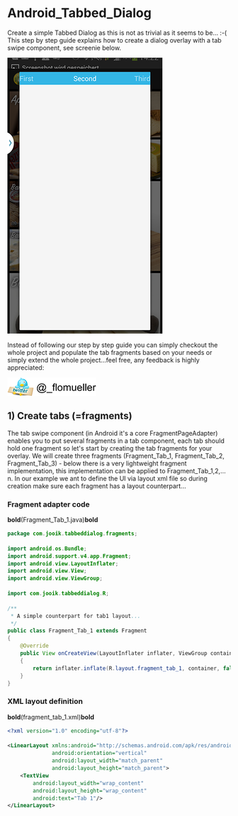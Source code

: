 Android_Tabbed_Dialog
=====================

Create a simple Tabbed Dialog as this is not as trivial as it seems to be... :-(
This step by step guide explains how to create a dialog overlay with a tab swipe component, see screenie below.

![ScreenShot](/images/screenie.png)

Instead of following our step by step guide you can simply checkout the whole project and populate the tab fragments based on your needs or simply extend the whole project…feel free, any feedback is highly appreciated:

[![Image](/images/twitter.png "Image title") ](https://twitter.com/_flomueller "Twitter")

## 1) Create tabs (=fragments)

The tab swipe component (in Android it's a core FragmentPageAdapter) enables you to put several fragments in a tab component, each tab should hold one fragment so let's start by creating the tab fragments for your overlay. We will create three fragments (Fragment_Tab_1, Fragment_Tab_2, Fragment_Tab_3) - below there is a very lightweight fragment implementation, this implementation can be applied to Fragment_Tab_1,2,…n. In our example we ant to define the UI via layout xml file so during creation make sure each fragment has a layout counterpart…

### Fragment adapter code
**bold**(Fragment_Tab_1.java)**bold**

```java
package com.jooik.tabbeddialog.fragments;

import android.os.Bundle;
import android.support.v4.app.Fragment;
import android.view.LayoutInflater;
import android.view.View;
import android.view.ViewGroup;

import com.jooik.tabbeddialog.R;

/**
 * A simple counterpart for tab1 layout...
 */
public class Fragment_Tab_1 extends Fragment
{
    @Override
    public View onCreateView(LayoutInflater inflater, ViewGroup container, Bundle savedInstanceState)
    {
        return inflater.inflate(R.layout.fragment_tab_1, container, false);
    }
}
```

### XML layout definition
**bold**(fragment_tab_1.xml)**bold**

```xml
<?xml version="1.0" encoding="utf-8"?>

<LinearLayout xmlns:android="http://schemas.android.com/apk/res/android"
              android:orientation="vertical"
              android:layout_width="match_parent"
              android:layout_height="match_parent">
    <TextView
        android:layout_width="wrap_content"
        android:layout_height="wrap_content"
        android:text="Tab 1"/>
</LinearLayout>
```



